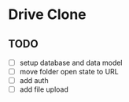 # Drive Clone
## TODO
- [ ] setup database and data model
- [ ] move folder open state to URL
- [ ] add auth
- [ ] add file upload